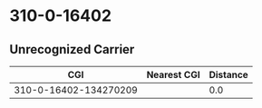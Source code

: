 # 310-0-16402
## Unrecognized Carrier


| CGI | Nearest CGI | Distance |
|-----|-------------|----------|
| 310-0-16402-134270209 |  | 0.0 |
